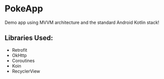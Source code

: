 # PokeApp
Demo app using MVVM architecture and the standard Android Kotlin stack!

## Libraries Used:
- Retrofit
- OkHttp
- Coroutines
- Koin
- RecyclerView
